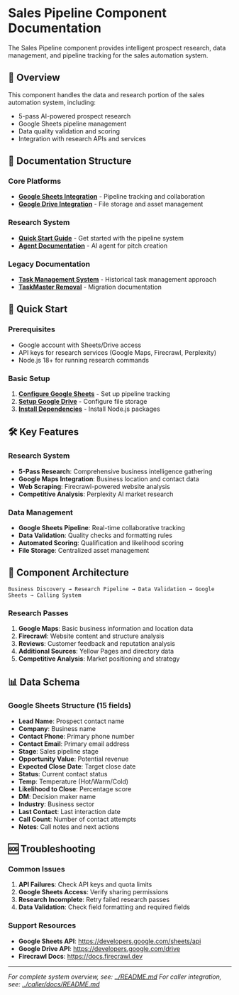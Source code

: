 # Sales Pipeline Component Documentation

The Sales Pipeline component provides intelligent prospect research, data management, and pipeline tracking for the sales automation system.

## 🎯 Overview

This component handles the data and research portion of the sales automation system, including:
- 5-pass AI-powered prospect research
- Google Sheets pipeline management
- Data quality validation and scoring
- Integration with research APIs and services

## 📖 Documentation Structure

### Core Platforms
- **[Google Sheets Integration](google-sheets/index.md)** - Pipeline tracking and collaboration
- **[Google Drive Integration](google-drive/index.md)** - File storage and asset management

### Research System
- **[Quick Start Guide](QUICK_START.md)** - Get started with the pipeline system
- **[Agent Documentation](agents/pitch-creator-agent.md)** - AI agent for pitch creation

### Legacy Documentation
- **[Task Management System](JSON_TASK_MANAGEMENT.md)** - Historical task management approach
- **[TaskMaster Removal](TASKMASTER_REMOVAL_COMPLETE.md)** - Migration documentation

## 🚀 Quick Start

### Prerequisites
- Google account with Sheets/Drive access
- API keys for research services (Google Maps, Firecrawl, Perplexity)
- Node.js 18+ for running research commands

### Basic Setup
1. **[Configure Google Sheets](google-sheets/index.md#step-by-step-setup-guide)** - Set up pipeline tracking
2. **[Setup Google Drive](google-drive/index.md#step-3-configure-api-access)** - Configure file storage
3. **[Install Dependencies](../README.md#installation)** - Install Node.js packages

## 🛠 Key Features

### Research System
- **5-Pass Research**: Comprehensive business intelligence gathering
- **Google Maps Integration**: Business location and contact data
- **Web Scraping**: Firecrawl-powered website analysis
- **Competitive Analysis**: Perplexity AI market research

### Data Management
- **Google Sheets Pipeline**: Real-time collaborative tracking
- **Data Validation**: Quality checks and formatting rules
- **Automated Scoring**: Qualification and likelihood scoring
- **File Storage**: Centralized asset management

## 🔧 Component Architecture

```
Business Discovery → Research Pipeline → Data Validation → Google Sheets → Calling System
```

### Research Passes
1. **Google Maps**: Basic business information and location data
2. **Firecrawl**: Website content and structure analysis  
3. **Reviews**: Customer feedback and reputation analysis
4. **Additional Sources**: Yellow Pages and directory data
5. **Competitive Analysis**: Market positioning and strategy

## 📊 Data Schema

### Google Sheets Structure (15 fields)
- **Lead Name**: Prospect contact name
- **Company**: Business name
- **Contact Phone**: Primary phone number
- **Contact Email**: Primary email address
- **Stage**: Sales pipeline stage
- **Opportunity Value**: Potential revenue
- **Expected Close Date**: Target close date
- **Status**: Current contact status
- **Temp**: Temperature (Hot/Warm/Cold)
- **Likelihood to Close**: Percentage score
- **DM**: Decision maker name
- **Industry**: Business sector
- **Last Contact**: Last interaction date
- **Call Count**: Number of contact attempts
- **Notes**: Call notes and next actions

## 🆘 Troubleshooting

### Common Issues
1. **API Failures**: Check API keys and quota limits
2. **Google Sheets Access**: Verify sharing permissions
3. **Research Incomplete**: Retry failed research passes
4. **Data Validation**: Check field formatting and required fields

### Support Resources
- **Google Sheets API**: https://developers.google.com/sheets/api
- **Google Drive API**: https://developers.google.com/drive
- **Firecrawl Docs**: https://docs.firecrawl.dev

---

*For complete system overview, see: [../README.md](../README.md)*
*For caller integration, see: [../caller/docs/README.md](../caller/docs/README.md)*